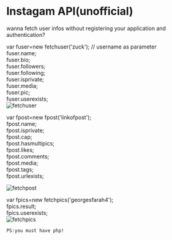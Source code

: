 # Instagam API(unofficial)

wanna fetch user infos without registering your application and authentication?

var fuser=new fetchuser('zuck'); // username as parameter                                                  
     fuser.name;    
      fuser.bio;     
       fuser.followers;     
       fuser.following;     
       fuser.isprivate;     
       fuser.media;     
       fuser.pic;                                       
         fuser.userexists;                                    
![fetchuser](https://imgur.com/a/dPkXH)

var fpost=new fpost('linkofpost');     
     fpost.name;     
      fpost.isprivate;          
      fpost.cap;     
      fpost.hasmultipics;     
      fpost.likes;     
      fpost.comments;     
      fpost.media;     
      fpost.tags;     
       fpost.urlexists;     
           
  ![fetchpost](https://imgur.com/a/Eg0lP)
    
var fpics=new fetchpics('georgesfarah4');    
    fpics.result;       
    fpics.userexists;       
    ![fetchpics](https://imgur.com/a/LETkL)
                                                    
    PS:you must have php!
